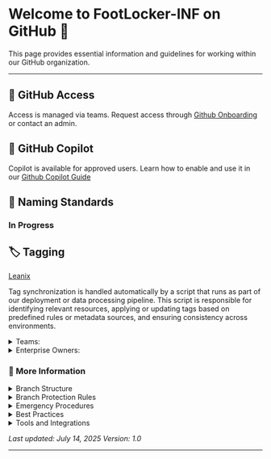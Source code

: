 
# Welcome to FootLocker-INF on GitHub 👋

This page provides essential information and guidelines for working within our GitHub organization.

---
## 🔐 GitHub Access
Access is managed via teams. Request access through
[Github Onboarding](https://footlocker.atlassian.net/wiki/spaces/Observabil/pages/107349801/GitHub+Onboarding) or contact an admin.

## 🤖 GitHub Copilot
Copilot is available for approved users. Learn how to enable and use it in our
[Github Copilot Guide](https://footlocker.atlassian.net/wiki/spaces/Observabil/pages/107349859/GitHub+Copilot)


## 📛 Naming Standards
### In Progress


## 🏷️ Tagging

[Leanix](https://footlocker.leanix.net/footlockerproduction/dashboard/aca7bb56-4b03-4813-8688-ae7d01db71a5)

Tag synchronization is handled automatically by a script that runs as part of our deployment or data processing pipeline. This script is responsible for identifying relevant resources, applying or updating tags based on predefined rules or metadata sources, and ensuring consistency across environments.	

<details>
<summary> Teams: </summary>
 When creating teams, it's helpful to use acronyms in the team names to make it easier to identify and filter them.
<details>
<summary>Examples:</summary>
Org Names:
 
- Customer Experience → Footlocker-CE
- Infrastructure → Footlocker-Infrastructure
- Core Retail → Footlocker-CR
- Data Analytics → Footlocker-DA
This naming convention improves clarity and consistency across platforms.
</details>
</details>

<details>
<summary>Enterprise Owners:</summary>
 
- Satya Prakash
- Ryan siegel
- Austtin Poindexter
- Dani Tam
- Jake francois
  
[Footlocker-INF Repos](https://github.com/orgs/FootLocker-INF/repositories?)

</details>

 ### :page_with_curl: More Information
 
<details>
<summary>Branch Structure</summary> 

### Main Branches

#### `main`
- **Purpose**: Production-ready code that is stable and deployable
- **Protection**: Protected branch with strict merge requirements
- **Deployment**: Automatically deployed to production environment
- **Merge Policy**: Only accepts merges from `hotfix/*` and `develop` branches
- **Naming Convention**: `main`

#### `develop`
- **Purpose**: Integration branch where all features come together
- **Status**: Contains the latest development changes for the next release
- **Testing**: Continuous integration runs on every commit
- **Merge Policy**: Accepts merges from `feature/*` and `bugfix/*` branches
- **Naming Convention**: `develop`

### Supporting Branches

#### Feature Branches (`feature/*`)
- **Purpose**: Development of new features and enhancements
- **Lifetime**: Created from `develop`, merged back to `develop`
- **Naming Convention**: `feature/JIRA-123-description` or `feature/short-description`
- **Examples**:
  - `feature/USER-456-user-authentication`
  - `feature/API-789-payment-integration`
  - `feature/dashboard-redesign`
    
</details>


<details>
  <summary>Branch Protection Rules</summary>
 
### `main` Branch
- ✅ Require pull request reviews (minimum 2 approvers)
- ✅ Require status checks to pass
- ✅ Require branches to be up to date before merging
- ✅ Restrict pushes that create merge commits
- ✅ Require administrator approval for emergency changes
- ❌ Allow force pushes
- ❌ Allow deletions

### `develop` Branch
- ✅ Require pull request reviews (minimum 1 approver)
- ✅ Require status checks to pass
- ✅ Require branches to be up to date before merging
- ❌ Allow force pushes
- ❌ Allow deletions


## Code Review Guidelines

### For Authors
- ✅ Write clear, descriptive commit messages
- ✅ Keep pull requests focused and reasonably sized
- ✅ Add tests for new functionality
- ✅ Update documentation when necessary
- ✅ Self-review your code before requesting review
- ✅ Respond to feedback promptly and professionally


## Continuous Integration

### Required Checks
- ✅ Unit tests pass
- ✅ Integration tests pass
- ✅ Code coverage meets threshold (minimum 80%)
- ✅ Linting passes
- ✅ Security scan passes
- ✅ Build succeeds

### Environment Deployment

| Branch | Environment | Trigger | Access |
|--------|-------------|---------|--------|
| `main` | Production | Automatic on merge | Public |
| `develop` | Staging | Automatic on merge | Internal team |
| `feature/*` | Development | Manual or on push | Developers |

</details>


<details>
  <summary>Emergency Procedures</summary>
 
### Critical Production Issue
1. **Immediate Response**: Create hotfix branch from `main`
2. **Fast Track**: Bypass normal review process if necessary
3. **Communication**: Notify team leads and stakeholders
4. **Documentation**: Document the issue and resolution
5. **Post-Mortem**: Schedule retrospective to prevent recurrence

### Rollback Procedure
1. **Identify**: Determine the last known good commit
2. **Revert**: Create revert commit or hotfix
3. **Deploy**: Follow hotfix deployment process
4. **Monitor**: Verify system stability
5. **Investigate**: Analyze root cause offline

</details>


<details>
  <summary>Best Practices</summary>
 
### Branch Management
- 🔄 Keep branches short-lived (< 2 weeks)
- 🧹 Delete merged branches promptly
- 📝 Use descriptive branch names
- 🔄 Regularly sync with parent branch
- 🚫 Avoid long-running feature branches

### Code Quality
- 📝 Write meaningful commit messages
- 🧪 Include tests with new features
- 📚 Update documentation
- 🔍 Run local tests before pushing
- 🏃‍♂️ Keep pull requests focused

</details>


<details>
  <summary>Tools and Integrations</summary>
 
### Recommended Tools
- **Git GUI**: GitKraken, Sourcetree, or VS Code Git integration
- **Code Review**: GitHub/GitLab pull requests
- **CI/CD**: GitHub Actions, GitLab CI, Jenkins
- **Branch Protection**: Built-in repository settings

### Useful Git Aliases
```bash
git config --global alias.co checkout
git config --global alias.br branch
git config --global alias.ci commit
git config --global alias.st status
git config --global alias.unstage 'reset HEAD --'
git config --global alias.last 'log -1 HEAD'
git config --global alias.visual '!gitk'
```
---

</details>

*Last updated: July 14, 2025*
*Version: 1.0*

---
